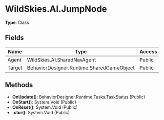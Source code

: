 ﻿# WildSkies.AI.JumpNode

**Type**: Class

## Fields

| Name | Type | Access |
|------|------|--------|
| Agent | WildSkies.AI.SharedNavAgent | Public |
| Target | BehaviorDesigner.Runtime.SharedGameObject | Public |

## Methods

- **OnUpdate()**: BehaviorDesigner.Runtime.Tasks.TaskStatus (Public)
- **OnStart()**: System.Void (Public)
- **OnReset()**: System.Void (Public)
- **.ctor()**: System.Void (Public)

